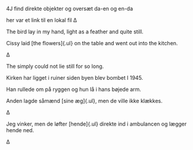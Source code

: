 4J find direkte objekter og oversæt da-en og en-da

her var et link til en lokal fil
∆

The bird lay in my hand, light as a feather and quite still.

Cissy laid [the flowers]{.ul} on the table and went out into the
kitchen.

∆

The simply could not lie still for so long.

Kirken har ligget i ruiner siden byen blev bombet I 1945.

Han rullede om på ryggen og hun lå i hans bøjede arm.

Anden lagde såmænd [sine æg]{.ul}, men de ville ikke klækkes.

∆

Jeg vinker, men de løfter [hende]{.ul} direkte ind i ambulancen og
lægger hende ned.

∆

